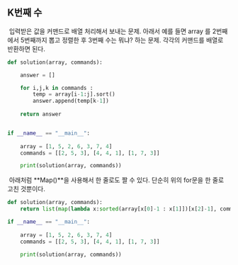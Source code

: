 ## K번째 수

​	입력받은 값을 커맨드로 배열 처리해서 보내는 문제.  아래서 예를 들면 array 를 2번째에서 5번째까지 뽑고 정렬한 후 3번째 수는 뭐냐? 하는 문제. 각각의 커맨드를 배열로 반환하면 된다.

```python
def solution(array, commands):

    answer = []

    for i,j,k in commands :
        temp = array[i-1:j].sort()
        answer.append(temp[k-1])
    
    return answer


if __name__ == "__main__":
    
    array = [1, 5, 2, 6, 3, 7, 4]
    commands = [[2, 5, 3], [4, 4, 1], [1, 7, 3]]

    print(solution(array, commands))
```

​	아래처럼 **Map()**을 사용해서 한 줄로도 짤 수 있다. 단순히 위의 for문을 한 줄로 고친 것뿐이다.

```python
def solution(array, commands):
    return list(map(lambda x:sorted(array[x[0]-1 : x[1]])[x[2]-1], commands))

if __name__ == "__main__":
    
    array = [1, 5, 2, 6, 3, 7, 4]
    commands = [[2, 5, 3], [4, 4, 1], [1, 7, 3]]

    print(solution(array, commands))
```



​	